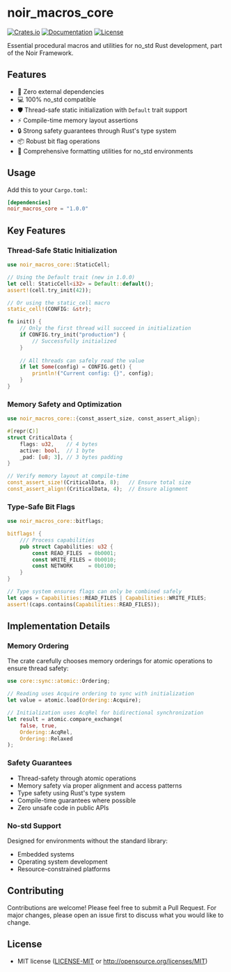 # noir_macros_core

[![Crates.io](https://img.shields.io/crates/v/noir_macros_core.svg)](https://crates.io/crates/noir_macros_core)
[![Documentation](https://docs.rs/noir_macros_core/badge.svg)](https://docs.rs/noir_macros_core)
[![License](https://img.shields.io/badge/license-MIT.svg)](LICENSE)

Essential procedural macros and utilities for no_std Rust development, part of the Noir Framework.

## Features

- 🚀 Zero external dependencies
- 💻 100% no_std compatible
- 🛡️ Thread-safe static initialization with `Default` trait support
- ⚡ Compile-time memory layout assertions
- 🔒 Strong safety guarantees through Rust's type system
- 📦 Robust bit flag operations
- 🧰 Comprehensive formatting utilities for no_std environments

## Usage

Add this to your `Cargo.toml`:

```toml
[dependencies]
noir_macros_core = "1.0.0"
```

## Key Features

### Thread-Safe Static Initialization

```rust
use noir_macros_core::StaticCell;

// Using the Default trait (new in 1.0.0)
let cell: StaticCell<i32> = Default::default();
assert!(cell.try_init(42));

// Or using the static_cell macro
static_cell!(CONFIG: &str);

fn init() {
    // Only the first thread will succeed in initialization
    if CONFIG.try_init("production") {
        // Successfully initialized
    }
    
    // All threads can safely read the value
    if let Some(config) = CONFIG.get() {
        println!("Current config: {}", config);
    }
}
```

### Memory Safety and Optimization

```rust
use noir_macros_core::{const_assert_size, const_assert_align};

#[repr(C)]
struct CriticalData {
    flags: u32,    // 4 bytes
    active: bool,  // 1 byte
    _pad: [u8; 3], // 3 bytes padding
}

// Verify memory layout at compile-time
const_assert_size!(CriticalData, 8);   // Ensure total size
const_assert_align!(CriticalData, 4);  // Ensure alignment
```

### Type-Safe Bit Flags

```rust
use noir_macros_core::bitflags;

bitflags! {
    /// Process capabilities
    pub struct Capabilities: u32 {
        const READ_FILES  = 0b0001;
        const WRITE_FILES = 0b0010;
        const NETWORK     = 0b0100;
    }
}

// Type system ensures flags can only be combined safely
let caps = Capabilities::READ_FILES | Capabilities::WRITE_FILES;
assert!(caps.contains(Capabilities::READ_FILES));
```

## Implementation Details

### Memory Ordering

The crate carefully chooses memory orderings for atomic operations to ensure thread safety:

```rust
use core::sync::atomic::Ordering;

// Reading uses Acquire ordering to sync with initialization
let value = atomic.load(Ordering::Acquire);

// Initialization uses AcqRel for bidirectional synchronization
let result = atomic.compare_exchange(
    false, true,
    Ordering::AcqRel,
    Ordering::Relaxed
);
```

### Safety Guarantees

- Thread-safety through atomic operations
- Memory safety via proper alignment and access patterns
- Type safety using Rust's type system
- Compile-time guarantees where possible
- Zero unsafe code in public APIs

### No-std Support

Designed for environments without the standard library:
- Embedded systems
- Operating system development
- Resource-constrained platforms

## Contributing

Contributions are welcome! Please feel free to submit a Pull Request. For major changes, please open an issue first to discuss what you would like to change.

## License

 * MIT license ([LICENSE-MIT](LICENSE-MIT) or http://opensource.org/licenses/MIT)

